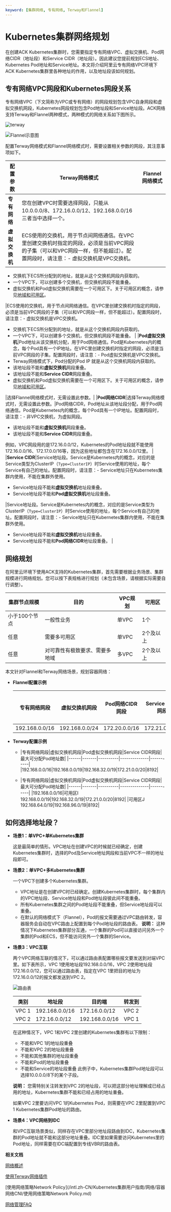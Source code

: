 ```yaml
---
keyword: [集群网络, 专有网络, Terway和Flannel]
---
```


# Kubernetes集群网络规划

在创建ACK Kubernetes集群时，您需要指定专有网络VPC、虚拟交换机、Pod网络CIDR（地址段）和Service CIDR（地址段）。因此建议您提前规划ECS地址、Kubernetes Pod地址和Service地址。本文将介绍阿里云专有网络VPC环境下ACK Kubernetes集群里各种地址的作用，以及地址段该如何规划。

## 专有网络VPC网段和Kubernetes网段关系

专有网络VPC（下文简称为VPC或专有网络）的网段规划包含VPC自身网段和虚拟交换机网段，Kubernetes网段规划包含Pod地址段和Service地址段。ACK网络支持Terway和Flannel两种模式，两种模式的网络关系如下图所示。

![terway](../images/p211963.png "Terway模式")

![Flannel示意图](../images/p211964.png "Flannel模式")

配置Terway网络模式和Flannel网络模式时，需要设置相关参数的网段，其注意事项如下。

|配置参数|Terway网络模式|Flannel网络模式|
|----|----------|-----------|
|**专有网络**|您在创建VPC时需要选择网段，只能从10.0.0.0/8、172.16.0.0/12、192.168.0.0/16三者当中选择一个。|
|**虚拟交换机**|ECS使用的交换机，用于节点间网络通信。在VPC里创建交换机时指定的网段，必须是当前VPC网段的子集（可以和VPC网段一样，但不能超过）。配置网段时，请注意：-   虚拟交换机是VPC交换机。
-   交换机下ECS所分配到的地址，就是从这个交换机网段内获取的。
-   一个VPC下，可以创建多个交换机，但交换机网段不能重叠。
-   虚拟交换机和Pod虚拟交换机需要在一个可用区下。关于可用区的概念，请参见[地域和可用区]()。

|ECS使用的交换机，用于节点间网络通信。在VPC里创建交换机时指定的网段，必须是当前VPC网段的子集（可以和VPC网段一样，但不能超过）。配置网段时，请注意：-   虚拟交换机是VPC交换机。
-   交换机下ECS所分配到的地址，就是从这个交换机网段内获取的。
-   一个VPC下，可以创建多个交换机，但交换机网段不能重叠。 |
|**Pod虚拟交换机**|Pod地址从该交换机分配，用于Pod网络通信。Pod是Kubernetes内的概念，每个Pod具有一个IP地址。在VPC里创建交换机时指定的网段，必须是当前VPC网段的子集。配置网段时，请注意：-   Pod虚拟交换机是VPC交换机。
-   Terway网络模式下，Pod分配的Pod IP 就是从这个交换机网段内获取的。
-   该地址段不能和**虚拟交换机**网段重叠。
-   该地址段不能和**Service CIDR**网段重叠。
-   虚拟交换机和Pod虚拟交换机需要在一个可用区下。关于可用区的概念，请参见[地域和可用区]()。

|选择Flannel网络模式时，无需设置此参数。|
|**Pod网络CIDR**|选择Terway网络模式时，无需设置此参数。|Pod网络CIDR，Pod地址从该地址段分配，用于Pod网络通信。Pod是Kubernetes内的概念，每个Pod具有一个IP地址。配置网段时，请注意：-   非VPC交换机，为虚拟网段。
-   该地址段不能和**虚拟交换机**网段重叠。
-   该地址段不能和**Service CIDR**网段重叠。

例如，VPC网段用的是172.16.0.0/12，Kubernetes的Pod地址段就不能使用172.16.0.0/16、172.17.0.0/16等，因为这些地址都包含在172.16.0.0/12里。 |
|**Service CIDR**|Service地址段。Service是Kubernetes内的概念，对应的是Service类型为ClusterIP（`Type=ClusterIP`）时Service使用的地址，每个Service有自己的地址。配置网段时，请注意：-   Service地址只在Kubernetes集群内使用，不能在集群外使用。
-   Service地址段不能和**虚拟交换机**地址段重叠。
-   Service地址段不能和**Pod虚拟交换机**地址段重叠。

|Service地址段。Service是Kubernetes内的概念，对应的是Service类型为ClusterIP（`Type=ClusterIP`）时Service使用的地址，每个Service有自己的地址。配置网段时，请注意：-   Service地址只在Kubernetes集群内使用，不能在集群外使用。
-   Service地址段不能和**虚拟交换机**地址段重叠。
-   Service地址段不能和**Pod网络CIDR**地址段重叠。 |

## 网络规划

在阿里云环境下使用ACK支持的Kubernetes集群，首先需要根据业务场景、集群规模进行网络规划。您可以按下表规格进行规划（未包含场景，请根据实际需要自行调整）。



|集群节点规模|目的|VPC规划|可用区|
|------|--|-----|---|
|小于100个节点|一般性业务|单VPC|1个|
|任意|需要多可用区|单VPC|2个及以上|
|任意|对可靠性有极致要求、需要多地域|多VPC|2个及以上|

本文针对Flannel和Terway网络场景，规划容器网络：

-   **Flannel配置示例**

    |专有网络网段|虚拟交换机网段|Pod网络CIDR网段|Service CIDR网段|最大可分配Pod地址数|
    |------|-------|-----------|--------------|-----------|
    |192.168.0.0/16|192.168.0.0/24|172.20.0.0/16|172.21.0.0/20|65536|

-   **Terway配置示例**
    -   |专有网络网段|虚拟交换机网段|Pod虚拟交换机网段|Service CIDR网段|最大可分配Pod地址数|
|------|-------|----------|--------------|-----------|
|192.168.0.0/16|192.168.0.0/19|192.168.32.0/19|172.21.0.0/20|8192|

    -   |专有网络网段|虚拟交换机网段|Pod虚拟交换机网段|Service CIDR网段|最大可分配Pod地址数|
|------|-------|----------|--------------|-----------|
|192.168.0.0/16|可用区I 192.168.0.0/19|192.168.32.0/19|172.21.0.0/20|8192|
|可用区J 192.168.64.0/19|192.168.96.0/19|8192|


## 如何选择地址段？

-   **场景1：单VPC+单Kubernetes集群**

    这是最简单的情形。VPC地址在创建VPC的时候就已经确定，创建Kubernetes集群时，选择的Pod及Service地址网段和当前VPC不一样的地址段即可。

-   **场景2：单VPC+多Kubernetes集群**

    一个VPC下创建多个Kubernetes集群。

    -   VPC地址是在创建VPC时已经确定。创建Kubernetes集群时，每个集群内的VPC地址段、Service地址段和Pod地址段彼此间不能重叠。
    -   所有Kubernetes集群之间的Pod地址段不能重叠，但Service地址段可以重叠。
    -   在默认的网络模式下（Flannel），Pod的报文需要通过VPC路由转发，容器服务会自动在VPC路由上配置到每个Pod地址段的路由表。
    **说明：** 这种情况下Kubernetes集群部分互通，一个集群的Pod可以直接访问另外一个集群的Pod和ECS，但不能访问另外一个集群的Service。

-   **场景3：VPC互联**

    两个VPC网络互联的情况下，可以通过路由表配置哪些报文要发送到对端VPC里。如下表所示，VPC 1使用地址段192.168.0.0/16，VPC 2使用地址段172.16.0.0/12，您可以通过路由表，指定在VPC 1里把目的地址为172.16.0.0/12的报文都发送到VPC 2。

    ![路由表](https://static-aliyun-doc.oss-accelerate.aliyuncs.com/assets/img/zh-CN/9395185261/p8765.png)

    |类别|地址段|目的端|转发到|
    |--|---|---|---|
    |VPC 1|192.168.0.0/16|172.16.0.0/12|VPC 2|
    |VPC 2|172.16.0.0/12|192.168.0.0/16|VPC 1|

    在这种情况下，VPC 1和VPC 2里创建的Kubernetes集群有以下限制：

    -   不能和VPC 1的地址段重叠
    -   不能和VPC 2的地址段重叠
    -   不能和其他集群的地址段重叠
    -   不能和Pod的地址段重叠
    -   不能和Service的地址段重叠
    此例子中，Kubernetes集群Pod地址段可以选择10.0.0.0/8下的某个子段。

    **说明：** 您需特别关注转发到VPC 2的地址段，可以把这部分地址理解成已经占用的地址，Kubernetes集群不能和已经占用的地址重叠。

    如果VPC 2里要访问VPC 1的Kubernetes Pod，则需要在VPC 2里配置到VPC 1 Kubernetes集群Pod地址的路由。

-   **场景4：VPC网络到IDC**

    和VPC互联场景类似，同样存在VPC里部分地址段路由到IDC，Kubernetes集群的Pod地址就不能和这部分地址重叠。IDC里如果需要访问Kubernetes里的Pod地址，同样需要在IDC端配置到专线VBR的路由表。


**相关文档**  


[网络概述](/intl.zh-CN/Kubernetes集群用户指南/网络/网络概述.md)

[使用Terway网络插件](/intl.zh-CN/Kubernetes集群用户指南/网络/容器网络CNI/使用Terway网络插件.md)

[使用网络策略Network Policy](/intl.zh-CN/Kubernetes集群用户指南/网络/容器网络CNI/使用网络策略Network Policy.md)

[网络管理FAQ](/intl.zh-CN/Kubernetes集群用户指南/网络/网络管理FAQ.md)

